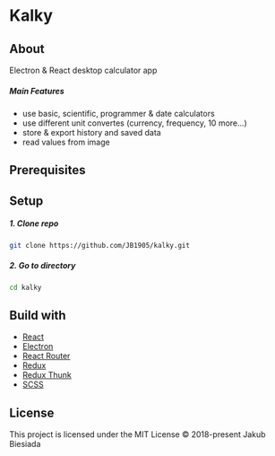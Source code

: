 # Kalky

## About

Electron & React desktop calculator app

##### Main Features

- use basic, scientific, programmer & date calculators
- use different unit convertes (currency, frequency, 10 more...)
- store & export history and saved data
- read values from image

## Prerequisites

## Setup

##### 1. Clone repo

```sh
git clone https://github.com/JB1905/kalky.git
```

##### 2. Go to directory

```sh
cd kalky
```

## Build with

- [React](https://reactjs.org/)
- [Electron](https://www.electronjs.org/)
- [React Router](https://reacttraining.com/react-router/)
- [Redux](https://redux.js.org/)
- [Redux Thunk](https://github.com/reduxjs/redux-thunk/)
- [SCSS](https://sass-lang.com/)

## License

This project is licensed under the MIT License © 2018-present Jakub Biesiada
